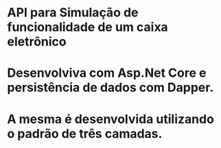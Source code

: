 ﻿# API para Simulação de funcionalidade de um caixa eletrônico


# Desenvolviva com Asp.Net Core e persistência de dados com Dapper.
# A mesma é desenvolvida utilizando o padrão de três camadas. 
